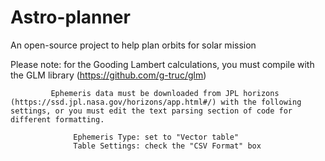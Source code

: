 # Astro-planner
An open-source project to help plan orbits for solar mission

Please note: for the Gooding Lambert calculations, you must compile with the GLM library (https://github.com/g-truc/glm) 

             Ephemeris data must be downloaded from JPL horizons (https://ssd.jpl.nasa.gov/horizons/app.html#/) with the following settings, or you must edit the text parsing section of code for different formatting.
             
                  Ephemeris Type: set to "Vector table"
                  Table Settings: check the "CSV Format" box
